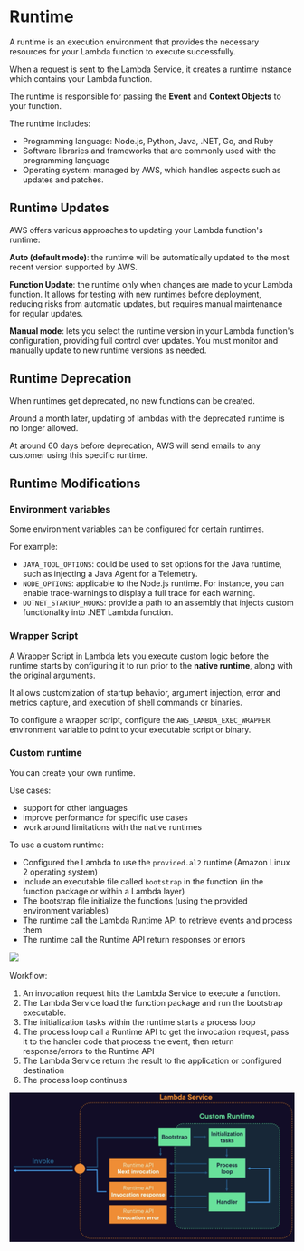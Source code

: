 # Runtime

A runtime is an execution environment that provides the necessary resources for your Lambda function to execute successfully.

When a request is sent to the Lambda Service,
it creates a runtime instance
which contains your Lambda function.

The runtime is responsible
for passing the **Event**
and **Context Objects** to your function.

The runtime includes:
- Programming language: Node.js, Python, Java, .NET, Go, and Ruby
- Software libraries and frameworks that are commonly used with the programming language
- Operating system: managed by AWS, which handles aspects such as updates and patches.


## Runtime Updates

AWS offers various approaches to updating your Lambda function's runtime:

**Auto (default mode)**: the runtime will be automatically updated to the most recent version supported by AWS.

**Function Update**: the runtime only when changes are made to your Lambda function. It allows for testing with new runtimes before deployment, reducing risks from automatic updates, but requires manual maintenance for regular updates.

**Manual mode**: lets you select the runtime version in your Lambda function's configuration, providing full control over updates. You must monitor and manually update to new runtime versions as needed.


## Runtime Deprecation

When runtimes get deprecated, no new functions can be created.

Around a month later, updating of lambdas with the deprecated runtime is no longer allowed.

At around 60 days before deprecation, AWS will send emails to any customer using this specific runtime.


## Runtime Modifications

### Environment variables

Some environment variables can be configured for certain runtimes.

For example:
- `JAVA_TOOL_OPTIONS`: could be used to set options
for the Java runtime, such as injecting a Java Agent
for a Telemetry.
- `NODE_OPTIONS`: applicable to the Node.js runtime.
For instance, you can enable trace-warnings
to display a full trace for each warning.
- `DOTNET_STARTUP_HOOKS`: provide a path to an assembly
that injects custom functionality into .NET Lambda function.


### Wrapper Script

A Wrapper Script in Lambda lets you execute custom logic before the runtime starts by configuring it to run prior to the **native runtime**, along with the original arguments.

It allows customization of startup behavior, argument injection, error and metrics capture, and execution of shell commands or binaries.

To configure a wrapper script, configure
the `AWS_LAMBDA_EXEC_WRAPPER` environment variable
to point to your executable script or binary.


### Custom runtime

You can create your own runtime.

Use cases:
- support for other languages
- improve performance for specific use cases
- work around limitations with the native runtimes

To use a custom runtime:
- Configured the Lambda to use the `provided.al2` runtime (Amazon Linux 2 operating system)
- Include an executable file called `bootstrap` in the function (in the function package or within a Lambda layer)
- The bootstrap file initialize the functions (using the provided environment variables)
- The runtime call the Lambda Runtime API to retrieve events and process them
- The runtime call the Runtime API return responses or errors

![](https://media.dev.to/cdn-cgi/image/width=1000,height=420,fit=cover,gravity=auto,format=auto/https%3A%2F%2Fdev-to-uploads.s3.amazonaws.com%2Fuploads%2Farticles%2Fbzdmh9aesh6pniixcce5.png)

Workflow:
1. An invocation request hits the Lambda Service to execute a function.
2. The Lambda Service load the function package and run the bootstrap executable.
3. The initialization tasks within the runtime starts a process loop
4. The process loop call a Runtime API to get the invocation request, pass it to the handler code that process the event, then return response/errors to the Runtime API
5. The Lambda Service return the result to the application or configured destination
6. The process loop continues

![](images/custom-runtime.png)
